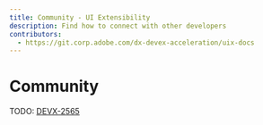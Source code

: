 ```yaml
---
title: Community - UI Extensibility
description: Find how to connect with other developers
contributors:
  - https://git.corp.adobe.com/dx-devex-acceleration/uix-docs
---
```

# Community

TODO: [DEVX-2565](https://jira.corp.adobe.com/browse/DEVX-2565)
